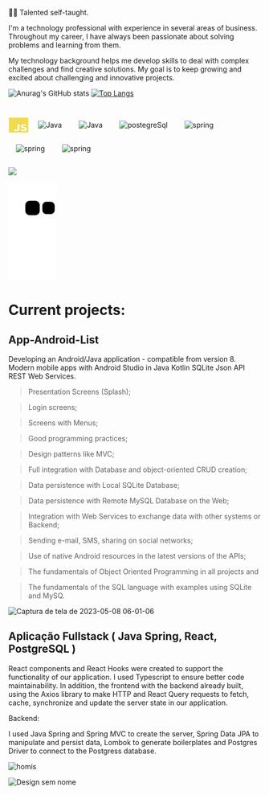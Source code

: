 
<div>


🧑🔭  Talented self-taught.
  
  I'm a technology professional with experience in several areas of business. Throughout my career, I have always been passionate about solving problems and learning from them.

My technology background helps me develop skills to deal with complex challenges and find creative solutions. My goal is to keep growing and excited about challenging and innovative projects.



  
  ![Anurag's GitHub stats](https://github-readme-stats.vercel.app/api?username=Gismii&show_icons=true&theme=highcontrast)
[![Top Langs](https://github-readme-stats.vercel.app/api/top-langs/?username=Gismii&layout=compact)](https://github.com/Gismii/github-readme-stats)

  </div>
  
  
 
 
 <div style="display: inline_block"><br>
  <img align="center" alt="Rafa-Js" height="30" width="40" src="https://raw.githubusercontent.com/devicons/devicon/master/icons/javascript/javascript-plain.svg" >
  <img align="center" alt="Java" height="40" width="40" src="https://cdn.jsdelivr.net/gh/devicons/devicon/icons/java/java-original-wordmark.svg"vspace="15" hspace="15">
  <img align="center" alt="Java" height="40" width="40" src="https://cdn.jsdelivr.net/gh/devicons/devicon/icons/kotlin/kotlin-original.svg"vspace="15" hspace="15">
  <img align="center" alt="postegreSql" height="40" width="45" src="https://cdn.jsdelivr.net/gh/devicons/devicon/icons/postgresql/postgresql-plain-wordmark.svg"vspace="15" hspace="15">
  <img align="center" alt="spring" height="55" width="65" src="https://cdn.jsdelivr.net/gh/devicons/devicon/icons/spring/spring-original-wordmark.svg"vspace="15" hspace="15">
<img align="center" alt="spring" height="55" width="65" src="https://cdn.jsdelivr.net/gh/devicons/devicon/icons/docker/docker-original-wordmark.svg"vspace="15" hspace="15">
  <img align="center" alt="spring" height="55" width="65" src="https://cdn.jsdelivr.net/gh/devicons/devicon/icons/androidstudio/androidstudio-original.svg"vspace="15" hspace="15">
  </div>
  
  
  
  
  <div> 
  
  <a href="https://www.linkedin.com/in/gismi-guimar%C3%A3es-52216b169/" target="_blank"><img src="https://img.shields.io/badge/-LinkedIn-%230077B5?style=for-the-badge&logo=linkedin&logoColor=white" target="_blank"></a> 
 
  ![Snake animation](https://github.com/gismii/gismii/blob/output/github-contribution-grid-snake.svg)
 
</div>


# Current projects:

## App-Android-List
Developing an Android/Java application - compatible from version 8.
Modern mobile apps with Android Studio in Java Kotlin SQLite Json API REST Web Services.

> Presentation Screens (Splash);

>Login screens;

>Screens with Menus;

>Good programming practices;

>Design patterns like MVC;

>Full integration with Database and object-oriented CRUD creation;

>Data persistence with Local SQLite Database;

>Data persistence with Remote MySQL Database on the Web;

>Integration with Web Services to exchange data with other systems or Backend;

>Sending e-mail, SMS, sharing on social networks;

>Use of native Android resources in the latest versions of the APIs;

>The fundamentals of Object Oriented Programming in all projects and

>The fundamentals of the SQL language with examples using SQLite and MySQ.

![Captura de tela de 2023-05-08 06-01-06](https://user-images.githubusercontent.com/97984496/236784725-365f124f-3c59-453a-9288-a57b70d4a482.png)
  
  
  
## Aplicação Fullstack ( Java Spring, React, PostgreSQL )

React components and React Hooks were created to support the functionality of our application. I used Typescript to ensure better code maintainability. In addition, the frontend with the backend already built, using the Axios library to make HTTP and React Query requests to fetch, cache, synchronize and update the server state in our application.

Backend:

I used Java Spring and Spring MVC to create the server, Spring Data JPA to manipulate and persist data, Lombok to generate boilerplates and Postgres Driver to connect to the Postgress database.

  
  ![homis](https://user-images.githubusercontent.com/97984496/236815273-f1f8bbc9-dd0e-4c98-b364-648a40bd3a80.png)

  ![Design sem nome](https://user-images.githubusercontent.com/97984496/236815287-eb1411f6-7991-495d-b0d8-c788a444f37d.png)

  


  

  
  
  

  

  



